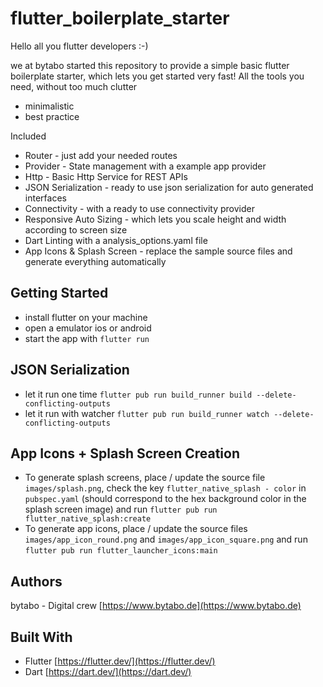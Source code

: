 # flutter_boilerplate_starter

Hello all you flutter developers :-)

we at bytabo started this repository to provide a simple basic flutter boilerplate starter, which lets you get started very fast!
All the tools you need, without too much clutter
* minimalistic
* best practice

Included
* Router - just add your needed routes
* Provider - State management with a example app provider
* Http - Basic Http Service for REST APIs
* JSON Serialization - ready to use json serialization for auto generated interfaces
* Connectivity - with a ready to use connectivity provider
* Responsive Auto Sizing - which lets you scale height and width according to screen size
* Dart Linting with a analysis_options.yaml file
* App Icons & Splash Screen - replace the sample source files and generate everything automatically

## Getting Started

* install flutter on your machine
* open a emulator ios or android
* start the app with ```flutter run```

## JSON Serialization

* let it run one time `flutter pub run build_runner build --delete-conflicting-outputs`
* let it run with watcher `flutter pub run build_runner watch --delete-conflicting-outputs`

## App Icons + Splash Screen Creation
- To generate splash screens, place / update the source file `images/splash.png`, check the key `flutter_native_splash - color` in `pubspec.yaml` (should correspond to the hex background color in the splash screen image) and run `flutter pub run flutter_native_splash:create`
- To generate app icons, place / update the source files `images/app_icon_round.png` and `images/app_icon_square.png` and run `flutter pub run flutter_launcher_icons:main`

## Authors

bytabo - Digital crew [https://www.bytabo.de](https://www.bytabo.de)

## Built With

- Flutter [https://flutter.dev/](https://flutter.dev/)
- Dart [https://dart.dev/](https://dart.dev/)